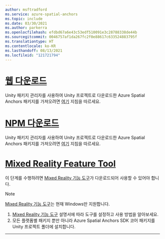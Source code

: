 ```yaml
---
author: msftradford
ms.service: azure-spatial-anchors
ms.topic: include
ms.date: 03/30/2021
ms.author: parkerra
ms.openlocfilehash: efdbd67a6e43c53edf510091e3c28788338de44b
ms.sourcegitcommit: 0046757af1da267fc2f0e88617c633524883795f
ms.translationtype: HT
ms.contentlocale: ko-KR
ms.lasthandoff: 08/13/2021
ms.locfileid: "121721794"
---
```

# <a name="web-download"></a>[웹 다운로드](#tab/unity-package-web-ui)

Unity 패키지 관리자를 사용하여 Unity 프로젝트로 다운로드한 Azure Spatial Anchors 패키지를 가져오려면 <a href="https://docs.unity3d.com/Manual/upm-ui-tarball.html" target="_blank">여기</a> 지침을 따르세요.

# <a name="npm-download"></a>[NPM 다운로드](#tab/unity-package-npm)

Unity 패키지 관리자를 사용하여 Unity 프로젝트로 다운로드한 Azure Spatial Anchors 패키지를 가져오려면 <a href="https://docs.unity3d.com/Manual/upm-ui-tarball.html" target="_blank">여기</a> 지침을 따르세요.

# <a name="mixed-reality-feature-tool"></a>[Mixed Reality Feature Tool](#tab/unity-package-mixed-reality-feature-tool)

이 단계를 수행하려면 <a href="/windows/mixed-reality/develop/unity/welcome-to-mr-feature-tool" target="_blank">Mixed Reality 기능 도구</a>가 다운로드되어 사용할 수 있어야 합니다.

> [!NOTE]
> <a href="/windows/mixed-reality/develop/unity/welcome-to-mr-feature-tool" target="_blank">Mixed Reality 기능 도구</a>는 현재 Windows만 지원합니다.

1. <a href="/windows/mixed-reality/develop/unity/welcome-to-mr-feature-tool" target="_blank">Mixed Reality 기능 도구</a> 설명서에 따라 도구를 설정하고 사용 방법을 알아보세요.
2. 모든 플랫폼별 패키지 뿐만 아니라 Azure Spatial Anchors SDK 코어 패키지를 Unity 프로젝트 폴더에 설치합니다.

---